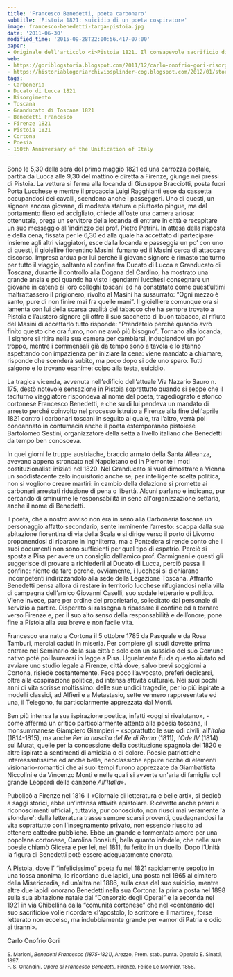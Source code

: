 ```yaml
---
title: 'Francesco Benedetti, poeta carbonaro'
subtitle: 'Pistoia 1821: suicidio di un poeta cospiratore'
image: francesco-benedetti-targa-pistoia.jpg
date: '2011-06-30'
modified_time: '2015-09-28T22:00:56.417-07:00'
paper:
- Originale dell'articolo <i>Pistoia 1821. Il consapevole sacrificio di Francesco Benedetti, poeta carbonaro</i> comparso sul n. 68 (apr.-giu. 2010) di «Microstoria» 
web:
- https://goriblogstoria.blogspot.com/2011/12/carlo-onofrio-gori-risorgimento-pistoia_01.html
- https://historiablogoriarchiviosplinder-cog.blogspot.com/2012/01/storia-agli-albori-del-risorgimento-il.html 
tags:
- Carboneria
- Ducato di Lucca 1821
- Risorgimento
- Toscana
- Granducato di Toscana 1821
- Benedetti Francesco
- Firenze 1821
- Pistoia 1821
- Cortona
- Poesia
- 150th Anniversary of the Unification of Italy
---
```

Sono le 5,30 della sera del primo maggio 1821 ed una carrozza postale, partita da Lucca alle 9,30 del mattino e diretta a Firenze, giunge nei pressi di Pistoia. La vettura si ferma alla locanda di Giuseppe Bracciotti, posta fuori Porta Lucchese e mentre il procaccia Luigi Ragghianti esce da cassetta occupandosi dei cavalli, scendono anche i passeggeri. Uno di questi, un signore ancora giovane, di modesta statura e piuttosto pingue, ma dal portamento fiero ed accigliato, chiede all'oste una camera ariosa: ottenutala, prega un servitore della locanda di entrare in città e recapitare un suo messaggio all'indirizzo del prof. Pietro Petrini. In attesa della risposta e della cena, fissata per le 6,30 ed alla quale ha accettato di partecipare insieme agli altri viaggiatori, esce dalla locanda e passeggia un po’ con uno di questi, il gioiellire fiorentino Masini: fumano ed il Masini cerca di attaccare discorso. Impresa ardua per lui perché il giovane signore è rimasto taciturno per tutto il viaggio, soltanto al confine fra Ducato di Lucca e Granducato di Toscana, durante il controllo alla Dogana del Cardino, ha mostrato una grande ansia e poi quando ha visto i gendarmi lucchesi consegnare un giovane in catene ai loro colleghi toscani ed ha constatato come quest’ultimi maltrattassero il prigionero, rivolto al Masini ha sussurrato: “Ogni mezzo è santo, pure di non finire mai fra quelle mani”. Il gioielliere comunque ora si lamenta con lui della scarsa qualità del tabacco che ha sempre trovato a Pistoia e l’austero signore gli offre il suo sacchetto di buon tabacco, al rifiuto del Masini di accettarlo tutto risponde: “Prendetelo perchè quando avrò finito questo che ora fumo, non ne avrò più bisogno”. Tornano alla locanda, il signore si ritira nella sua camera per cambiarsi, indugiandovi un po’ troppo, mentre i commensali già da tempo sono a tavola e lo stanno aspettando con impazienza per iniziare la cena: viene mandato a chiamare, risponde che scenderà subito, ma poco dopo si ode uno sparo. Tutti salgono e lo trovano esanime: colpo alla testa, suicidio.
 
La tragica vicenda, avvenuta nell’edificio dell’attuale Via Nazario Sauro n. 175, destò notevole sensazione in Pistoia soprattutto quando si seppe che il taciturno viaggiatore rispondeva al nome del poeta, tragediografo e storico cortonese Francesco Benedetti, e che su di lui pendeva un mandato di arresto perché coinvolto nel processo istruito a Firenze alla fine dell'aprile 1821 contro i carbonari toscani in seguito al quale, tra l’altro, verrà poi condannato in contumacia anche il poeta estemporaneo pistoiese Bartolomeo Sestini, organizzatore della setta a livello italiano che Benedetti da tempo ben conosceva.

In quei giorni le truppe austriache, braccio armato della Santa Alleanza, avevano appena stroncato nel Napoletano ed in Piemonte i moti costituzionalisti iniziati nel 1820. Nel Granducato si vuol dimostrare a Vienna un soddisfacente zelo inquisitorio anche se, per intelligente scelta politica, non si vogliono creare martiri: in cambio della delazione si promette ai carbonari arrestati riduzione di pena o libertà. Alcuni parlano e indicano, pur cercando di sminuirne le responsabilità in seno all'organizzazione settaria, anche il nome di Benedetti.
 
Il poeta, che a nostro avviso non era in seno alla Carboneria toscana un personaggio affatto secondario, sente imminente l’arresto: scappa dalla sua abitazione fiorentina di via della Scala e si dirige verso il porto di Livorno proponendosi di riparare in Inghilterra, ma a Pontedera si rende conto che il suoi documenti non sono sufficienti per quel tipo di espatrio. Perciò si sposta a Pisa per avere un consiglio dall’amico prof. Carmignani e questi gli suggerisce di provare a richiederli al Ducato di Lucca, perciò passa il confine: niente da fare perché, ovviamente, i lucchesi si dichiarano incompetenti indirizzandolo alla sede della Legazione Toscana. Affranto Benedetti pensa allora di restare in territorio lucchese rifugiandosi nella villa di campagna dell’amico Giovanni Caselli, suo sodale letterario e politico. Viene invece, pare per ordine del proprietario, sollecitato dal personale di servizio a partire. Disperato si rassegna a ripassare il confine ed a tornare verso Firenze e, per il suo alto senso della responsabilità e dell’onore,  pone fine a Pistoia alla sua breve e non facile vita.

Francesco era nato a Cortona il 5 ottobre 1785 da Pasquale e da Rosa Tamburi, merciai caduti in miseria. Per compiere gli studi dovette prima entrare nel Seminario della sua città e solo con un sussidio del suo Comune nativo potè poi laurearsi in legge a Pisa. Ugualmente fu da questo aiutato ad avviare uno studio legale a Firenze, città dove, salvo brevi soggiorni a Cortona, risiedè costantemente. Fece poco l’avvocato, preferì dedicarsi, oltre alla cospirazione politica, ad intensa attività culturale. Nei suoi pochi anni di vita scrisse moltissimo: delle sue undici  tragedie, per lo più ispirate a modelli classici, ad Alfieri e a Metastasio, sette vennero rappresentate ed una, il Telegono, fu particolarmente apprezzata dal Monti. 

Ben più intensa la sua ispirazione poetica, infatti «oggi si rivalutano», - come afferma un critico particolarmente attento alla poesia toscana, il monsummanese Giampiero Giampieri - «soprattutto le sue odi civili, all'*Italia* (1814-1815), ma anche *Per la nascita del Re di Roma* (1811), l’*Ode IV* (1814) sul Murat, quelle per la concessione della costituzione spagnola del 1820 e altre ispirate a sentimenti di amicizia o di dolore. Poesie patriottiche interessantissime ed anche belle, neoclassiche eppure ricche di elementi visionario-romantici che ai suoi tempi furono apprezzate da Giambattista Niccolini e da Vincenzo Monti e nelle quali si avverte un'aria di famiglia col grande Leopardi della canzone *All'Italia*».

Pubblicò a Firenze nel 1816 il «Giornale di letteratura e belle arti», si dedicò a saggi storici, ebbe un’intensa attività epistolare. Ricevette anche premi e riconoscimenti ufficiali, tuttavia, pur conosciuto, non riuscì mai veramente 'a sfondare': dalla letteratura trasse sempre scarsi proventi, guadagnandosi la vita soprattutto con l'insegnamento privato, non essendo riuscito ad ottenere cattedre pubbliche. Ebbe un grande e tormentato amore per una popolana cortonese, Carolina Bonaiuti, bella quanto infedele, che nelle sue poesie chiamò Glicera e per lei, nel 1811, fu ferito in un duello. 
Dopo l’Unità la figura di Benedetti potè essere adeguatamente onorata. 

A Pistoia, dove l’ “infelicissimo” poeta fu nel 1821 rapidamente sepolto in una fossa anonima, lo ricordano due lapidi, una posta nel 1865 al cimitero della Misericordia, ed un’altra nel 1886, sulla casa del suo suicidio, mentre altre due lapidi onorano Benedetti nella sua Cortona: la prima posta nel 1898 sulla sua abitazione natale dal “Consorzio degli Operai” e la seconda nel 1921 in via Ghibellina dalla “comunità cortonese” che nel «centenario del suo sacrificio» volle ricordare «l’apostolo, lo scrittore e il martire», forse letterato non eccelso, ma indubbiamente grande per «amor di Patria e odio ai tiranni».

Carlo Onofrio Gori
<br>
<br>
<small>S. Marioni, *Benedetti Francesco (1875-1821)*, Arezzo, Prem. stab. punta. Operaio E. Sinatti, 1897.</small><br>
<small>F. S. Orlandini, *Opere di Francesco Benedetti*, Firenze, Felice Le Monnier, 1858.</small>
